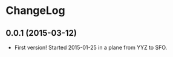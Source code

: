 ChangeLog
=========

0.0.1 (2015-03-12)
------------------

* First version! Started 2015-01-25 in a plane from YYZ to SFO.


